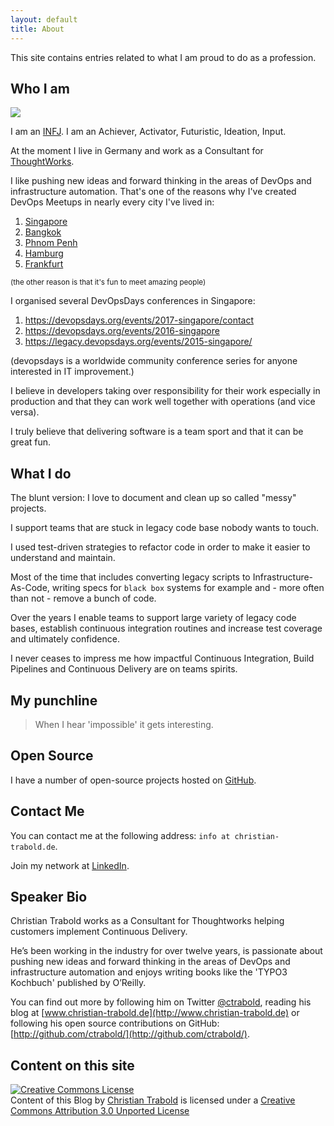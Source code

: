 ```yaml
---
layout: default
title: About
---
```


This site contains entries related to what I am proud to do as a profession.

## Who I am

<img src="http://www.gravatar.com/avatar/6d4ce863d23886ec67558ffe4309fe76.png" class="right" />

I am an [INFJ](http://www.personalitypage.com/INFJ.html). I am an Achiever, Activator, Futuristic, Ideation, Input.

At the moment I live in Germany and work as a Consultant for [ThoughtWorks](http://thoughtworks.com/).

I like pushing new ideas and forward thinking in the areas of DevOps and infrastructure automation. That's one of the reasons why I've created DevOps Meetups in nearly every city I've lived in:

1. [Singapore](http://www.meetup.com/devops-singapore/)
1. [Bangkok](http://www.meetup.com/de/DevOps-Bangkok/)
1. [Phnom Penh](https://www.facebook.com/groups/1508055822791148/)
1. [Hamburg](http://www.meetup.com/DevOps-Hamburg/)
1. [Frankfurt](http://www.meetup.com/DevOps-Frankfurt/)

<small>(the other reason is that it's fun to meet amazing people)</small>

I organised several DevOpsDays conferences in Singapore:

1. <https://devopsdays.org/events/2017-singapore/contact>
1. <https://devopsdays.org/events/2016-singapore>
1. <https://legacy.devopsdays.org/events/2015-singapore/>

(devopsdays is a worldwide community conference series for anyone interested in IT improvement.)

I believe in developers taking over responsibility for their work especially in production and that they can work well together with operations (and vice versa).

I truly believe that delivering software is a team sport and that it can be great fun.

## What I do

The blunt version: I love to document and clean up so called "messy" projects.

I support teams that are stuck in legacy code base nobody wants to touch.

I used test-driven strategies to refactor code in order to make it easier to understand and maintain.

Most of the time that includes converting legacy scripts to Infrastructure-As-Code, writing specs for `black box` systems for example and - more often than not - remove a bunch of code.

Over the years I enable teams to support large variety of legacy code bases, establish continuous integration routines and increase test coverage and ultimately confidence.

I never ceases to impress me how impactful Continuous Integration, Build Pipelines and Continuous Delivery are on teams spirits.

## My punchline

<blockquote>
When I hear 'impossible' it gets interesting.
</blockquote>

## Open Source

I have a number of open-source projects hosted on [GitHub](https://github.com/ctrabold/).

## Contact Me

You can contact me at the following address: `info at christian-trabold.de`.

Join my network at [LinkedIn](https://de.linkedin.com/in/ctrabold).

## Speaker Bio

Christian Trabold works as a Consultant for Thoughtworks helping customers implement Continuous Delivery.

He’s been working in the industry for over twelve years, is passionate about pushing new ideas and forward thinking in the areas of DevOps and infrastructure automation and enjoys writing books like the 'TYPO3 Kochbuch' published by O’Reilly.

You can find out more by following him on Twitter [@ctrabold](https://twitter.com/ctrabold), reading his blog at [www.christian-trabold.de](http://www.christian-trabold.de) or following his open source contributions on GitHub: [http://github.com/ctrabold/](http://github.com/ctrabold/).

## Content on this site

<a rel="license" href="http://creativecommons.org/licenses/by/3.0/"><img alt="Creative Commons License" style="border-width:0" src="http://i.creativecommons.org/l/by/3.0/88x31.png" /></a><br /><span xmlns:dct="http://purl.org/dc/terms/" property="dct:title">Content of this Blog</span> by <a xmlns:cc="http://creativecommons.org/ns#" href="http://www.christian-trabold.de " property="cc:attributionName" rel="cc:attributionURL">Christian Trabold</a> is licensed under a <a rel="license" href="http://creativecommons.org/licenses/by/3.0/">Creative Commons Attribution 3.0 Unported License</a>
